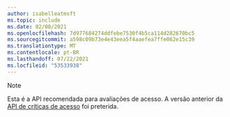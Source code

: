 ```yaml
---
author: isabelleatmsft
ms.topic: include
ms.date: 02/08/2021
ms.openlocfilehash: 7d977684274ddfebe7530f4b5ca114d282670bc5
ms.sourcegitcommit: a598c09b73e4e43eea5f4aaefea7ffe062e15c39
ms.translationtype: MT
ms.contentlocale: pt-BR
ms.lasthandoff: 07/22/2021
ms.locfileid: "53533938"
---
```

<!-- markdownlint-disable MD041-->

>[!NOTE]
>Esta é a API recomendada para avaliações de acesso. A versão anterior da [API de críticas de acesso](/graph/api/resources/accessreviews-root?view=graph-rest-beta&preserve-view=true) foi preterida.
